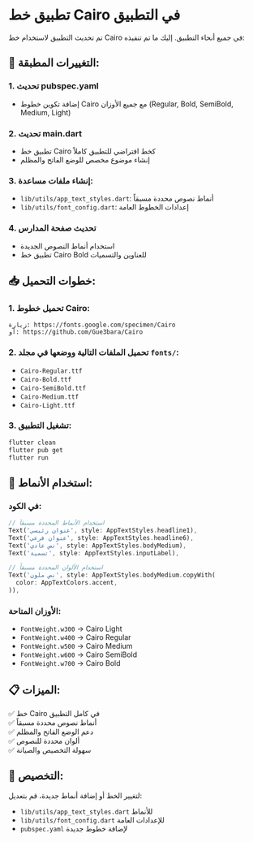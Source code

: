 # تطبيق خط Cairo في التطبيق

تم تحديث التطبيق لاستخدام خط Cairo في جميع أنحاء التطبيق. إليك ما تم تنفيذه:

## 📂 التغييرات المطبقة:

### 1. تحديث pubspec.yaml
- إضافة تكوين خطوط Cairo مع جميع الأوزان (Regular, Bold, SemiBold, Medium, Light)

### 2. تحديث main.dart
- تطبيق خط Cairo كخط افتراضي للتطبيق كاملاً
- إنشاء موضوع مخصص للوضع الفاتح والمظلم

### 3. إنشاء ملفات مساعدة:
- `lib/utils/app_text_styles.dart`: أنماط نصوص محددة مسبقاً
- `lib/utils/font_config.dart`: إعدادات الخطوط العامة

### 4. تحديث صفحة المدارس
- استخدام أنماط النصوص الجديدة
- تطبيق خط Cairo Bold للعناوين والتسميات

## 📥 خطوات التحميل:

### 1. تحميل خطوط Cairo:
```
زيارة: https://fonts.google.com/specimen/Cairo
أو: https://github.com/Gue3bara/Cairo
```

### 2. تحميل الملفات التالية ووضعها في مجلد `fonts/`:
- `Cairo-Regular.ttf`
- `Cairo-Bold.ttf`  
- `Cairo-SemiBold.ttf`
- `Cairo-Medium.ttf`
- `Cairo-Light.ttf`

### 3. تشغيل التطبيق:
```bash
flutter clean
flutter pub get
flutter run
```

## 🎨 استخدام الأنماط:

### في الكود:
```dart
// استخدام الأنماط المحددة مسبقاً
Text('عنوان رئيسي', style: AppTextStyles.headline1),
Text('عنوان فرعي', style: AppTextStyles.headline6),
Text('نص عادي', style: AppTextStyles.bodyMedium),
Text('تسمية', style: AppTextStyles.inputLabel),

// استخدام الألوان المحددة مسبقاً
Text('نص ملون', style: AppTextStyles.bodyMedium.copyWith(
  color: AppTextColors.accent,
)),
```

### الأوزان المتاحة:
- `FontWeight.w300` → Cairo Light
- `FontWeight.w400` → Cairo Regular  
- `FontWeight.w500` → Cairo Medium
- `FontWeight.w600` → Cairo SemiBold
- `FontWeight.w700` → Cairo Bold

## 📋 الميزات:

✅ خط Cairo في كامل التطبيق  
✅ أنماط نصوص محددة مسبقاً  
✅ دعم الوضع الفاتح والمظلم  
✅ ألوان محددة للنصوص  
✅ سهولة التخصيص والصيانة  

## 🔧 التخصيص:

لتغيير الخط أو إضافة أنماط جديدة، قم بتعديل:
- `lib/utils/app_text_styles.dart` للأنماط
- `lib/utils/font_config.dart` للإعدادات العامة
- `pubspec.yaml` لإضافة خطوط جديدة
